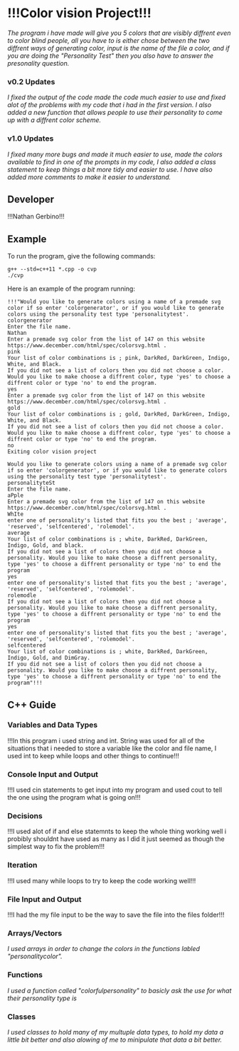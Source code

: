 # !!!Color vision Project!!!

*The program i have made will give you 5 colors that are visibly diffrent even to color blind people, all you have to is either chose between the two diffrent ways of generating color, input is the name of the file a color, and if you are doing the "Personality Test" then you also have to answer the presonality question.*


### v0.2 Updates

*I fixed the output of the code made the code much easier to use and fixed alot of the problems with my code that i had in the first version. I also added a new function that allows people to use their personality to come up with a diffrent color scheme.*

### v1.0 Updates

*I fixed many more bugs and made it much easier to use, made the colors available to find in one of the prompts in my code, I also added a class statement to keep things a bit more tidy and easier to use. I have also added more comments to make it easier to understand.*


## Developer

!!!Nathan Gerbino!!!

## Example

To run the program, give the following commands:

```
g++ --std=c++11 *.cpp -o cvp
./cvp
```

Here is an example of the program running:

```
!!!"Would you like to generate colors using a name of a premade svg color if so enter 'colorgenerator', or if you would like to generate colors using the personality test type 'personalitytest'.
colorgenerator
Enter the file name.
Nathan
Enter a premade svg color from the list of 147 on this website https://www.december.com/html/spec/colorsvg.html .
pink
Your list of color combinations is ; pink, DarkRed, DarkGreen, Indigo, White, and Black.
If you did not see a list of colors then you did not choose a color. Would you like to make choose a diffrent color, type 'yes' to choose a diffrent color or type 'no' to end the program.
yes
Enter a premade svg color from the list of 147 on this website https://www.december.com/html/spec/colorsvg.html .
gold
Your list of color combinations is ; gold, DarkRed, DarkGreen, Indigo, White, and Black.
If you did not see a list of colors then you did not choose a color. Would you like to make choose a diffrent color, type 'yes' to choose a diffrent color or type 'no' to end the program.
no
Exiting color vision project

Would you like to generate colors using a name of a premade svg color if so enter 'colorgenerator', or if you would like to generate colors using the personality test type 'personalitytest'.
personalityteSt
Enter the file name.
aPple
Enter a premade svg color from the list of 147 on this website https://www.december.com/html/spec/colorsvg.html .
WhIte
enter one of personality's listed that fits you the best ; 'average', 'reserved', 'selfcentered', 'rolemodel'.
average
Your list of color combinations is ; white, DarkRed, DarkGreen, Indigo, Gold, and black.
If you did not see a list of colors then you did not choose a personality. Would you like to make choose a diffrent personality, type 'yes' to choose a diffrent personality or type 'no' to end the program
yes
enter one of personality's listed that fits you the best ; 'average', 'reserved', 'selfcentered', 'rolemodel'.
rolemodle
If you did not see a list of colors then you did not choose a personality. Would you like to make choose a diffrent personality, type 'yes' to choose a diffrent personality or type 'no' to end the program
yes
enter one of personality's listed that fits you the best ; 'average', 'reserved', 'selfcentered', 'rolemodel'.
selfcentered
Your list of color combinations is ; white, DarkRed, DarkGreen, Indigo, Gold, and DimGray.
If you did not see a list of colors then you did not choose a personality. Would you like to make choose a diffrent personality, type 'yes' to choose a diffrent personality or type 'no' to end the program"!!!
```

## C++ Guide

### Variables and Data Types

!!!In this program i used string and int. String was used for all of the situations that i needed to store a variable like the color and file name, I used int to keep while loops and other things to continue!!!

### Console Input and Output

!!!I used cin statements to get input into my program and used cout to tell the one using the program what is going on!!!

### Decisions

!!!I used alot of if and else statemnts to keep the whole thing working well i probibly shouldnt have used as many as I did it just seemed as though the simplest way to fix the problem!!!

### Iteration

!!!I used many while loops to try to keep the code working well!!!

### File Input and Output

!!!I had the my file input to be the way to save the file into the files folder!!!

### Arrays/Vectors

*I used arrays in order to change the colors in the functions labled "personalitycolor".*

### Functions

*I used a function called "colorfulpersonality" to basicly ask the use for what their personality type is*

### Classes

*I used classes to hold many of my multuple data types, to hold my data a little bit better and also alowing of me to minipulate that data a bit better.*
